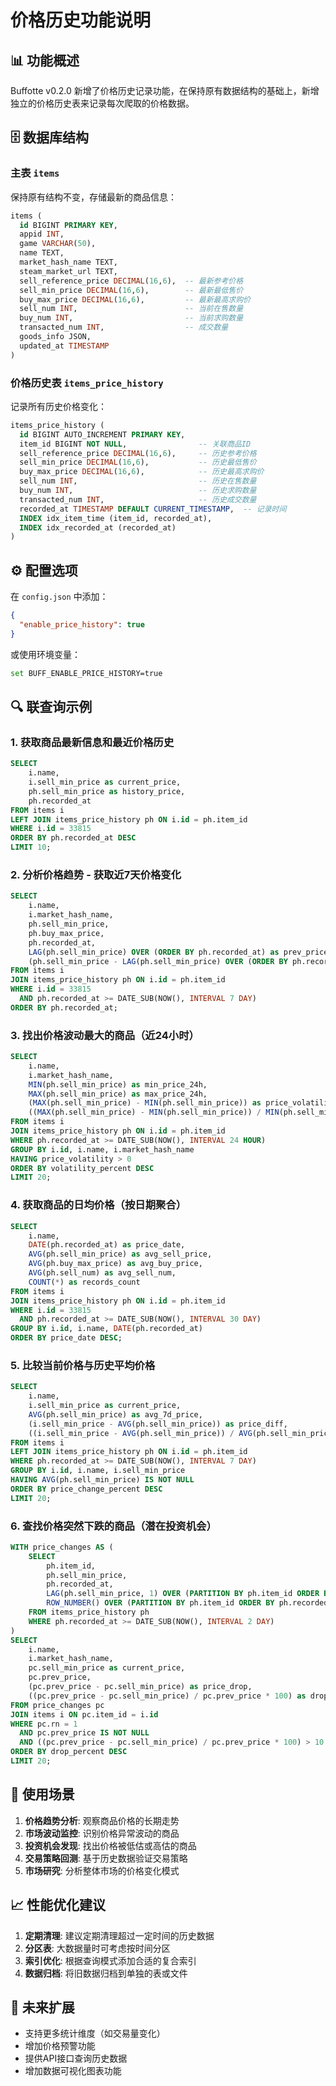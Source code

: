 # 价格历史功能说明

## 📊 功能概述

Buffotte v0.2.0 新增了价格历史记录功能，在保持原有数据结构的基础上，新增独立的价格历史表来记录每次爬取的价格数据。

## 🗄️ 数据库结构

### 主表 `items`
保持原有结构不变，存储最新的商品信息：
```sql
items (
  id BIGINT PRIMARY KEY,
  appid INT,
  game VARCHAR(50),
  name TEXT,
  market_hash_name TEXT,
  steam_market_url TEXT,
  sell_reference_price DECIMAL(16,6),  -- 最新参考价格
  sell_min_price DECIMAL(16,6),        -- 最新最低售价
  buy_max_price DECIMAL(16,6),         -- 最新最高求购价
  sell_num INT,                        -- 当前在售数量
  buy_num INT,                         -- 当前求购数量
  transacted_num INT,                  -- 成交数量
  goods_info JSON,
  updated_at TIMESTAMP
)
```

### 价格历史表 `items_price_history`
记录所有历史价格变化：
```sql
items_price_history (
  id BIGINT AUTO_INCREMENT PRIMARY KEY,
  item_id BIGINT NOT NULL,                -- 关联商品ID
  sell_reference_price DECIMAL(16,6),     -- 历史参考价格
  sell_min_price DECIMAL(16,6),           -- 历史最低售价
  buy_max_price DECIMAL(16,6),            -- 历史最高求购价
  sell_num INT,                           -- 历史在售数量
  buy_num INT,                            -- 历史求购数量
  transacted_num INT,                     -- 历史成交数量
  recorded_at TIMESTAMP DEFAULT CURRENT_TIMESTAMP,  -- 记录时间
  INDEX idx_item_time (item_id, recorded_at),
  INDEX idx_recorded_at (recorded_at)
)
```

## ⚙️ 配置选项

在 `config.json` 中添加：
```json
{
  "enable_price_history": true
}
```

或使用环境变量：
```bash
set BUFF_ENABLE_PRICE_HISTORY=true
```

## 🔍 联查询示例

### 1. 获取商品最新信息和最近价格历史
```sql
SELECT 
    i.name,
    i.sell_min_price as current_price,
    ph.sell_min_price as history_price,
    ph.recorded_at
FROM items i
LEFT JOIN items_price_history ph ON i.id = ph.item_id
WHERE i.id = 33815
ORDER BY ph.recorded_at DESC
LIMIT 10;
```

### 2. 分析价格趋势 - 获取近7天价格变化
```sql
SELECT 
    i.name,
    i.market_hash_name,
    ph.sell_min_price,
    ph.buy_max_price,
    ph.recorded_at,
    LAG(ph.sell_min_price) OVER (ORDER BY ph.recorded_at) as prev_price,
    (ph.sell_min_price - LAG(ph.sell_min_price) OVER (ORDER BY ph.recorded_at)) as price_change
FROM items i
JOIN items_price_history ph ON i.id = ph.item_id
WHERE i.id = 33815
  AND ph.recorded_at >= DATE_SUB(NOW(), INTERVAL 7 DAY)
ORDER BY ph.recorded_at;
```

### 3. 找出价格波动最大的商品（近24小时）
```sql
SELECT 
    i.name,
    i.market_hash_name,
    MIN(ph.sell_min_price) as min_price_24h,
    MAX(ph.sell_min_price) as max_price_24h,
    (MAX(ph.sell_min_price) - MIN(ph.sell_min_price)) as price_volatility,
    ((MAX(ph.sell_min_price) - MIN(ph.sell_min_price)) / MIN(ph.sell_min_price) * 100) as volatility_percent
FROM items i
JOIN items_price_history ph ON i.id = ph.item_id
WHERE ph.recorded_at >= DATE_SUB(NOW(), INTERVAL 24 HOUR)
GROUP BY i.id, i.name, i.market_hash_name
HAVING price_volatility > 0
ORDER BY volatility_percent DESC
LIMIT 20;
```

### 4. 获取商品的日均价格（按日期聚合）
```sql
SELECT 
    i.name,
    DATE(ph.recorded_at) as price_date,
    AVG(ph.sell_min_price) as avg_sell_price,
    AVG(ph.buy_max_price) as avg_buy_price,
    AVG(ph.sell_num) as avg_sell_num,
    COUNT(*) as records_count
FROM items i
JOIN items_price_history ph ON i.id = ph.item_id
WHERE i.id = 33815
  AND ph.recorded_at >= DATE_SUB(NOW(), INTERVAL 30 DAY)
GROUP BY i.id, i.name, DATE(ph.recorded_at)
ORDER BY price_date DESC;
```

### 5. 比较当前价格与历史平均价格
```sql
SELECT 
    i.name,
    i.sell_min_price as current_price,
    AVG(ph.sell_min_price) as avg_7d_price,
    (i.sell_min_price - AVG(ph.sell_min_price)) as price_diff,
    ((i.sell_min_price - AVG(ph.sell_min_price)) / AVG(ph.sell_min_price) * 100) as price_change_percent
FROM items i
LEFT JOIN items_price_history ph ON i.id = ph.item_id
WHERE ph.recorded_at >= DATE_SUB(NOW(), INTERVAL 7 DAY)
GROUP BY i.id, i.name, i.sell_min_price
HAVING AVG(ph.sell_min_price) IS NOT NULL
ORDER BY price_change_percent DESC
LIMIT 20;
```

### 6. 查找价格突然下跌的商品（潜在投资机会）
```sql
WITH price_changes AS (
    SELECT 
        ph.item_id,
        ph.sell_min_price,
        ph.recorded_at,
        LAG(ph.sell_min_price, 1) OVER (PARTITION BY ph.item_id ORDER BY ph.recorded_at) as prev_price,
        ROW_NUMBER() OVER (PARTITION BY ph.item_id ORDER BY ph.recorded_at DESC) as rn
    FROM items_price_history ph
    WHERE ph.recorded_at >= DATE_SUB(NOW(), INTERVAL 2 DAY)
)
SELECT 
    i.name,
    i.market_hash_name,
    pc.sell_min_price as current_price,
    pc.prev_price,
    (pc.prev_price - pc.sell_min_price) as price_drop,
    ((pc.prev_price - pc.sell_min_price) / pc.prev_price * 100) as drop_percent
FROM price_changes pc
JOIN items i ON pc.item_id = i.id
WHERE pc.rn = 1
  AND pc.prev_price IS NOT NULL
  AND ((pc.prev_price - pc.sell_min_price) / pc.prev_price * 100) > 10  -- 下跌超过10%
ORDER BY drop_percent DESC
LIMIT 20;
```

## 🎯 使用场景

1. **价格趋势分析**: 观察商品价格的长期走势
2. **市场波动监控**: 识别价格异常波动的商品
3. **投资机会发现**: 找出价格被低估或高估的商品
4. **交易策略回测**: 基于历史数据验证交易策略
5. **市场研究**: 分析整体市场的价格变化模式

## 📈 性能优化建议

1. **定期清理**: 建议定期清理超过一定时间的历史数据
2. **分区表**: 大数据量时可考虑按时间分区
3. **索引优化**: 根据查询模式添加合适的复合索引
4. **数据归档**: 将旧数据归档到单独的表或文件

## 🚀 未来扩展

- 支持更多统计维度（如交易量变化）
- 增加价格预警功能
- 提供API接口查询历史数据
- 增加数据可视化图表功能